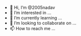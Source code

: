 - 👋 Hi, I’m @2005nadav
- 👀 I’m interested in ...
- 🌱 I’m currently learning ...
- 💞️ I’m looking to collaborate on ...
- 📫 How to reach me ...

<!---
2005nadav/2005nadav is a ✨ special ✨ repository because its `README.md` (this file) appears on your GitHub profile.
You can click the Preview link to take a look at your changes.
--->
